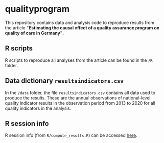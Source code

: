 # qualityprogram
This repository contains data and analysis code to reproduce results from the article **"Estimating the causal effect of a quality assurance program on quality of care in Germany"**.

## R scripts
R scripts to reproduce all analyses from the article can be found in the `/R` folder. 

## Data dictionary `resultsindicators.csv`

In the `/data` folder, the file `resultsindicators.csv` contains all data used to produce the results. These are the annual observations of national-level quality indicator results in the observation period from 2013 to 2020 for all quality indicators in the analysis.

## R session info

R session info (from `R/compute_results.R`) can be accessed <a href="sessionInfo.txt">here</a>.

